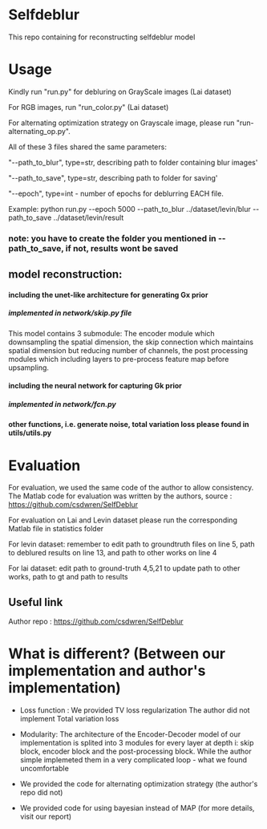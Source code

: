 # Selfdeblur
This repo containing for reconstructing selfdeblur model


# Usage
Kindly run "run.py" for debluring on GrayScale images (Lai dataset)


For RGB images, run "run_color.py" (Lai dataset)


For alternating optimization strategy on Grayscale image, please run "run-alternating_op.py".


All of these 3 files shared the same parameters:

"--path_to_blur", type=str, describing path to folder containing blur images'

"--path_to_save", type=str, describing path to folder for saving'

"--epoch", type=int - number of epochs for deblurring EACH file.

Example: python run.py --epoch 5000 --path_to_blur ../dataset/levin/blur --path_to_save ../dataset/levin/result

### note: you have to create the folder you mentioned in --path_to_save, if not, results wont be saved 


## model reconstruction:


#### including the unet-like architecture for generating Gx prior 
##### implemented in network/skip.py file
This model contains 3 submodule: The encoder module which downsampling the spatial dimension, the skip connection which maintains spatial dimension but reducing number of channels, the post processing modules which including layers to pre-process feature map before upsampling.

#### including the neural network for capturing Gk prior
##### implemented in network/fcn.py

#### other functions, i.e. generate noise, total variation loss please found in utils/utils.py

# Evaluation

For evaluation, we used the same code of the author to allow consistency. The Matlab code for evaluation was written by the authors, source : https://github.com/csdwren/SelfDeblur

For evaluation on Lai and Levin dataset please run the corresponding Matlab file in statistics folder 


For levin dataset: remember to edit path to groundtruth files on line 5, path to deblured results on line 13, and path to other works on line 4

For lai dataset: edit path to ground-truth 4,5,21 to update path to other works, path to gt and path to results

## Useful link


Author repo : https://github.com/csdwren/SelfDeblur


# What is different? (Between our implementation and author's implementation)

- Loss function : We provided TV loss regularization The author did not implement Total variation loss

- Modularity: The architecture of the Encoder-Decoder model of our implementation is splited into 3 modules for every layer at depth i: skip block, encoder block and the post-processing block. While the author simple implemeted them in a very complicated loop - what we found uncomfortable

- We provided the code for alternating optimization strategy (the author's repo did not)

- We provided code for using bayesian instead of MAP (for more details, visit our report)